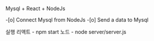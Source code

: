Mysql + React + NodeJs

-[o] Connect Mysql from NodeJs -[o] Send a data to Mysql

실행
리액트 - npm start
노드 - node server/server.js
